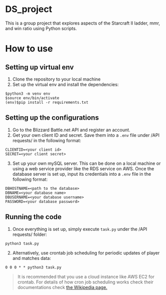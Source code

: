 # DS_project

This is a group project that explores aspects of the Starcraft II ladder, mmr, and win ratio using Python scripts.

# How to use

## Setting up virtual env

1. Clone the repository to your local machine
2. Set up the virtual env and install the dependencies:
```
$python3 -m venv env
$source env/bin/activate
(env)$pip install -r requirements.txt
```

## Setting up the configurations
1. Go to the Blizzard Battle.net API and register an account.
2. Get your own client ID and secret. Save them into a ```.env``` file under /API requests/ in the following format:
```
CLIENTID=<your client id>
SECRET=<your client secret>
```
3. Set up your own mySQL server. This can be done on a local machine or using a web service provider like the RDS service on AWS. Once the database server is set up, input its credentials into a ```.env``` file in the following format:
```
DBHOSTNAME=<path to the database>
DBNAME=<your database name>
DBUSERNAME=<your database username>
PASSWORD=<your database password>
```

## Running the code
1. Once everything is set up, simply execute ```task.py``` under the /API requests/ folder:
```
python3 task.py
```
2. Alternatively, use crontab job scheduling for periodic updates of player and matches data:
```
0 0 0 * * python3 task.py
```
>It is recommended that you use a cloud instance like AWS EC2 for crontab. For details of how cron job scheduling works check their documentations check [the Wikipedia page.](https://en.wikipedia.org/wiki/Cron)